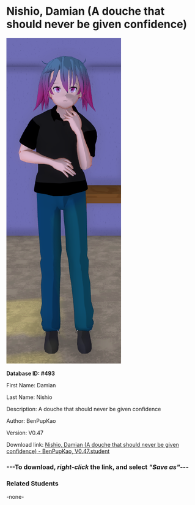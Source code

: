# Nishio, Damian (A douche that should never be given confidence)

<img src="Files/Nishio, Damian (A douche that should never be given confidence).png" title="Nishio, Damian (A douche that should never be given confidence) - BenPupKao, V0.47">

**Database ID: #493**

First Name: Damian

Last Name: Nishio

Description: A douche that should never be given confidence

Author: BenPupKao

Version: V0.47

Download link: <a href="https://raw.githubusercontent.com/Arbiter1223/Daigaku-Gurashi-Custom-Students/master/Students/Files/Nishio%2C%20Damian%20(A%20douche%20that%20should%20never%20be%20given%20confidence)%20-%20BenPupKao%2C%20V0.47.student">Nishio, Damian (A douche that should never be given confidence) - BenPupKao, V0.47.student</a>

### ---**To download, _right-click_ the link, and select _"Save as"_**---

### Related Students

-none-
